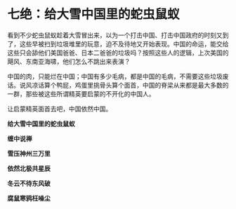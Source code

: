 七绝：给大雪中国里的蛇虫鼠蚁
====



看到不少蛇虫鼠蚁趁着大雪冒出来，以为一个打击中国、打击中国政府的时刻又到了，这些早被扫到垃圾堆里的玩意，迫不及待地又开始表现。中国的命运，能交给这些只会舔他们美国爸爸、日本二爸爸的垃圾吗？按照这些人的逻辑，上次美国的飓风、东南亚海啸，他们怎么不跳出来表演？

中国的肉，只能烂在中国；中国有多少毛病，都是中国的毛病，不需要这些垃圾废话。说风凉话算个鸭屁，鸡蛋里挑骨头算个面首，中国的脊梁从来都是最大多数的一群，那些被这些所谓精英要启蒙的不开化的中国人。

让启蒙精英面首去吧，中国依然中国。

**给大雪中国里的蛇虫鼠蚁**

**缠中说禅**

**雪压神州三万里**

**依然北极共星辰**

**冬云不待东风破**

**腐鼠寒鸦枉噪尘**
